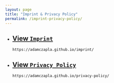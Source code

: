 ```yaml
---
layout: page
title: "Imprint & Privacy Policy"
permalink: /imprint-privacy-policy/
---
```


* ## [View `Imprint`](https://adamczapla.github.io/imprint/ "Imprint")

  ```
  https://adamczapla.github.io/imprint/
  ```

* ## [View `Privacy Policy`](https://adamczapla.github.io/privacy-policy/ "Privacy Policy")

  ```
  https://adamczapla.github.io/privacy-policy/
  ```
